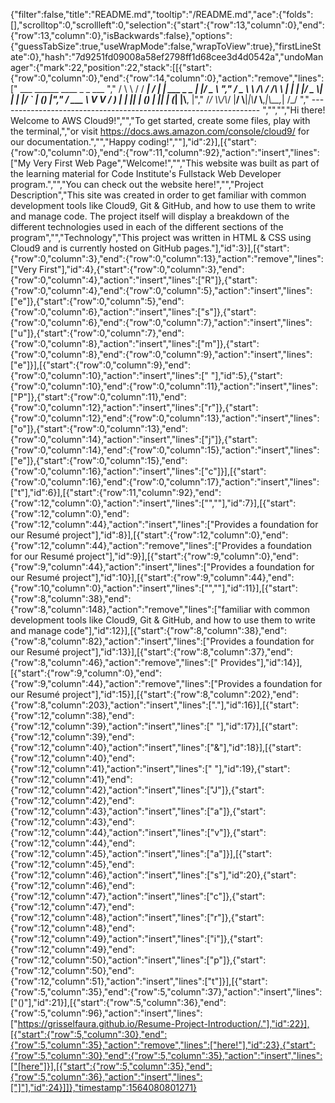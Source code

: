 {"filter":false,"title":"README.md","tooltip":"/README.md","ace":{"folds":[],"scrolltop":0,"scrollleft":0,"selection":{"start":{"row":13,"column":0},"end":{"row":13,"column":0},"isBackwards":false},"options":{"guessTabSize":true,"useWrapMode":false,"wrapToView":true},"firstLineState":0},"hash":"7d9251fd09008a58ef2798ff1d68cee3d4d0542a","undoManager":{"mark":22,"position":22,"stack":[[{"start":{"row":0,"column":0},"end":{"row":14,"column":0},"action":"remove","lines":["         ___        ______     ____ _                 _  ___  ","        / \\ \\      / / ___|   / ___| | ___  _   _  __| |/ _ \\ ","       / _ \\ \\ /\\ / /\\___ \\  | |   | |/ _ \\| | | |/ _` | (_) |","      / ___ \\ V  V /  ___) | | |___| | (_) | |_| | (_| |\\__, |","     /_/   \\_\\_/\\_/  |____/   \\____|_|\\___/ \\__,_|\\__,_|  /_/ "," ----------------------------------------------------------------- ","","","Hi there! Welcome to AWS Cloud9!","","To get started, create some files, play with the terminal,","or visit https://docs.aws.amazon.com/console/cloud9/ for our documentation.","","Happy coding!",""],"id":2}],[{"start":{"row":0,"column":0},"end":{"row":11,"column":92},"action":"insert","lines":["My Very First Web Page","Welcome!","","This website was built as part of the learning material for Code Institute's Fullstack Web Developer program.","","You can check out the website here!","","Project Description","This site was created in order to get familiar with common development tools like Cloud9, Git & GitHub, and how to use them to write and manage code. The project itself will display a breakdown of the different technologies used in each of the different sections of the program","","Technology","This project was written in HTML & CSS using Cloud9 and is currently hosted on GitHub pages."],"id":3}],[{"start":{"row":0,"column":3},"end":{"row":0,"column":13},"action":"remove","lines":["Very First"],"id":4},{"start":{"row":0,"column":3},"end":{"row":0,"column":4},"action":"insert","lines":["R"]},{"start":{"row":0,"column":4},"end":{"row":0,"column":5},"action":"insert","lines":["e"]},{"start":{"row":0,"column":5},"end":{"row":0,"column":6},"action":"insert","lines":["s"]},{"start":{"row":0,"column":6},"end":{"row":0,"column":7},"action":"insert","lines":["u"]},{"start":{"row":0,"column":7},"end":{"row":0,"column":8},"action":"insert","lines":["m"]},{"start":{"row":0,"column":8},"end":{"row":0,"column":9},"action":"insert","lines":["e"]}],[{"start":{"row":0,"column":9},"end":{"row":0,"column":10},"action":"insert","lines":[" "],"id":5},{"start":{"row":0,"column":10},"end":{"row":0,"column":11},"action":"insert","lines":["P"]},{"start":{"row":0,"column":11},"end":{"row":0,"column":12},"action":"insert","lines":["r"]},{"start":{"row":0,"column":12},"end":{"row":0,"column":13},"action":"insert","lines":["o"]},{"start":{"row":0,"column":13},"end":{"row":0,"column":14},"action":"insert","lines":["j"]},{"start":{"row":0,"column":14},"end":{"row":0,"column":15},"action":"insert","lines":["e"]},{"start":{"row":0,"column":15},"end":{"row":0,"column":16},"action":"insert","lines":["c"]}],[{"start":{"row":0,"column":16},"end":{"row":0,"column":17},"action":"insert","lines":["t"],"id":6}],[{"start":{"row":11,"column":92},"end":{"row":12,"column":0},"action":"insert","lines":["",""],"id":7}],[{"start":{"row":12,"column":0},"end":{"row":12,"column":44},"action":"insert","lines":["Provides a foundation for our Resumé project"],"id":8}],[{"start":{"row":12,"column":0},"end":{"row":12,"column":44},"action":"remove","lines":["Provides a foundation for our Resumé project"],"id":9}],[{"start":{"row":9,"column":0},"end":{"row":9,"column":44},"action":"insert","lines":["Provides a foundation for our Resumé project"],"id":10}],[{"start":{"row":9,"column":44},"end":{"row":10,"column":0},"action":"insert","lines":["",""],"id":11}],[{"start":{"row":8,"column":38},"end":{"row":8,"column":148},"action":"remove","lines":["familiar with common development tools like Cloud9, Git & GitHub, and how to use them to write and manage code"],"id":12}],[{"start":{"row":8,"column":38},"end":{"row":8,"column":82},"action":"insert","lines":["Provides a foundation for our Resumé project"],"id":13}],[{"start":{"row":8,"column":37},"end":{"row":8,"column":46},"action":"remove","lines":[" Provides"],"id":14}],[{"start":{"row":9,"column":0},"end":{"row":9,"column":44},"action":"remove","lines":["Provides a foundation for our Resumé project"],"id":15}],[{"start":{"row":8,"column":202},"end":{"row":8,"column":203},"action":"insert","lines":["."],"id":16}],[{"start":{"row":12,"column":38},"end":{"row":12,"column":39},"action":"insert","lines":[" "],"id":17}],[{"start":{"row":12,"column":39},"end":{"row":12,"column":40},"action":"insert","lines":["&"],"id":18}],[{"start":{"row":12,"column":40},"end":{"row":12,"column":41},"action":"insert","lines":[" "],"id":19},{"start":{"row":12,"column":41},"end":{"row":12,"column":42},"action":"insert","lines":["J"]},{"start":{"row":12,"column":42},"end":{"row":12,"column":43},"action":"insert","lines":["a"]},{"start":{"row":12,"column":43},"end":{"row":12,"column":44},"action":"insert","lines":["v"]},{"start":{"row":12,"column":44},"end":{"row":12,"column":45},"action":"insert","lines":["a"]}],[{"start":{"row":12,"column":45},"end":{"row":12,"column":46},"action":"insert","lines":["s"],"id":20},{"start":{"row":12,"column":46},"end":{"row":12,"column":47},"action":"insert","lines":["c"]},{"start":{"row":12,"column":47},"end":{"row":12,"column":48},"action":"insert","lines":["r"]},{"start":{"row":12,"column":48},"end":{"row":12,"column":49},"action":"insert","lines":["i"]},{"start":{"row":12,"column":49},"end":{"row":12,"column":50},"action":"insert","lines":["p"]},{"start":{"row":12,"column":50},"end":{"row":12,"column":51},"action":"insert","lines":["t"]}],[{"start":{"row":5,"column":35},"end":{"row":5,"column":37},"action":"insert","lines":["()"],"id":21}],[{"start":{"row":5,"column":36},"end":{"row":5,"column":96},"action":"insert","lines":["https://grisselfaura.github.io/Resume-Project-Introduction/."],"id":22}],[{"start":{"row":5,"column":30},"end":{"row":5,"column":35},"action":"remove","lines":["here!"],"id":23},{"start":{"row":5,"column":30},"end":{"row":5,"column":35},"action":"insert","lines":["[here"]}],[{"start":{"row":5,"column":35},"end":{"row":5,"column":36},"action":"insert","lines":["]"],"id":24}]]},"timestamp":1564080801271}